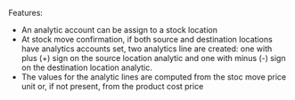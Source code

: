 Features:

- An analytic account can be assign to a stock location
- At stock move confirmation, if both source and destination locations have analytics accounts set, two analytics line
  are created: one with plus (+) sign on the source location analytic and one with minus (-) sign on the destination
  location analytic.
- The values for the analytic lines are computed from the stoc move price unit or, if not present, from the product cost
  price
